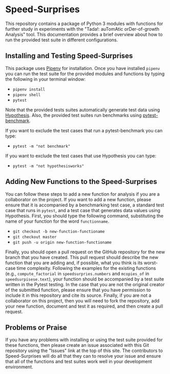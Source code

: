 # Speed-Surprises

This repository contains a package of Python 3 modules with functions for
further study in experiments with the "Tada!: auTomAtic orDer-of-growth
Analysis" tool. This documentation provides a brief overview about how to run
the provided test suite in different configurations.

## Installing and Testing Speed-Surprises

This package uses [Pipenv](https://github.com/pypa/pipenv) for installation.
Once you have installed `pipenv` you can run the test suite for the provided
modules and functions by typing the following in your terminal window:

- `pipenv install`
- `pipenv shell`
- `pytest`

Note that the provided tests suites automatically generate test data using
[Hypothesis](https://hypothesis.works/). Also, the provided test suites run
benchmarks using
[pytest-benchmark](https://github.com/ionelmc/pytest-benchmark).

If you want to exclude the test cases that run a pytest-benchmark you can type:

- `pytest -m "not benchmark"`

If you want to exclude the test cases that use Hypothesis you can type:

- `pytest -m "not hypothesisworks"`

## Adding New Functions to the Speed-Surprises

You can follow these steps to add a new function for analysis if you are a
collaborator on the project. If you want to add a new function, please ensure
that it is accompanied by a benchmarking test case, a standard test case that
runs in `pytest`, and a test case that generates data values using Hypothesis.
First, you should type the following command, substituting the name of your
function for the word `functionname`.

- `git checkout -b new-function-functioname`
- `git checkout master`
- `git push -u origin new-function-functioname`

Finally, you should open a pull request on the GitHub repository for the new
branch that you have created. This pull request should describe the new function
that you are adding and, if possible, what you think is its worst-case time
complexity. Following the examples for the existing functions (e.g.,
`compute_factorial` in `speedsurpries.numbers` and `mcopies_of` in
`speedsurpisese.text`), your function should be accompanied by a test suite
written in the Pytest testing. In the case that you are not the original creator
of the submitted function, please ensure that you have permission to include it
in this repository and cite its source. Finally, if you are not a collaborator
on this project, then you will need to fork the repository, add your new
function, document and test it as required, and then create a pull request.

## Problems or Praise

If you have any problems with installing or using the test suite provided for
these functions, then please create an issue associated with this Git repository
using the "Issues" link at the top of this site. The contributors to
Speed-Surprises will do all that they can to resolve your issue and ensure that
all of the functions and test suites work well in your development environment.
